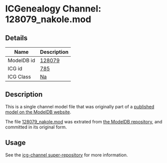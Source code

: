 # ICGenealogy Channel: 128079\_nakole.mod

## Details

Name | Description
---- | -----------
ModelDB id | [128079](http://senselab.med.yale.edu/ModelDB/ShowModel.cshtml?model=128079)
ICG id | [785](http://icg.neurotheory.ox.ac.uk/channels/2/785)
ICG Class | [Na](http://icg.neurotheory.ox.ac.uk/channels/2)

## Description

This is a single channel model file that was originally part of a [published model on the ModelDB website](http://senselab.med.yale.edu/mModelDB/ShowModel.cshtml?model=128079).

The file [128079\_nakole.mod](128079_nakole.mod) was extrated from [the ModelDB repository](http://senselab.med.yale.edu/ModelDB/ShowModel.cshtml?model=128079), and committed in its original form.

## Usage

See the [icg-channel super-repository](https://github.com/icgenealogy/icg-channels) for more information.